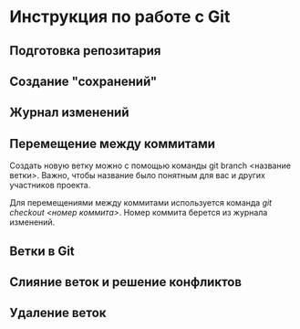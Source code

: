 # Инструкция по работе с Git

## Подготовка репозитария

## Создание "сохранений"

## Журнал изменений

## Перемещение между коммитами
Создать новую ветку можно с помощью команды git branch <название ветки>. Важно, чтобы название было понятным для вас и других участников проекта.

Для перемещениями между коммитами используется команда *git checkout <номер коммита>*. Номер коммита берется из журнала изменений.

## Ветки в Git

## Слияние веток и решение конфликтов

## Удаление веток
